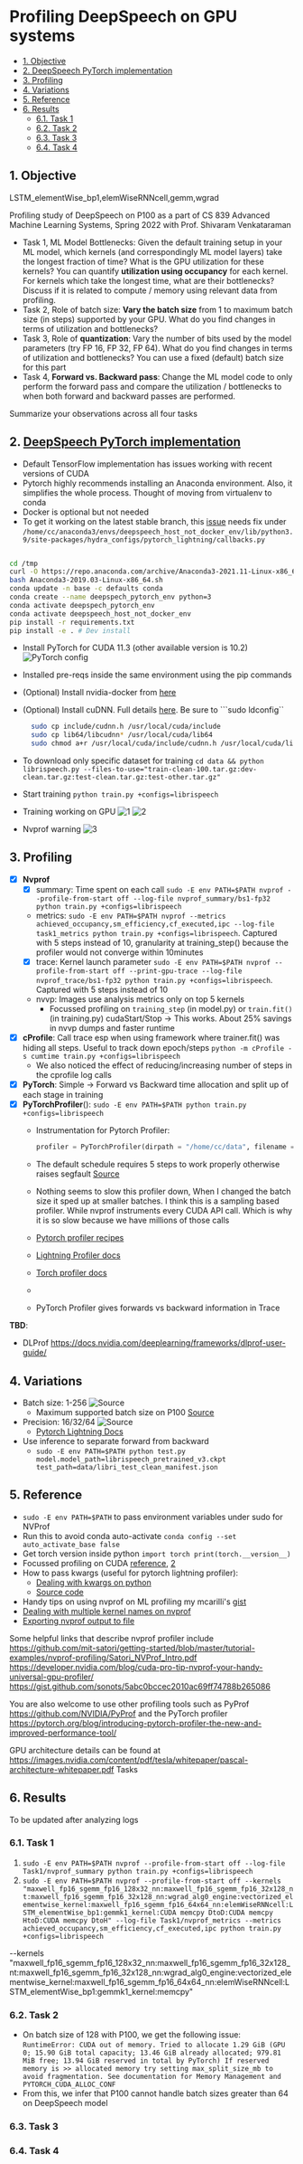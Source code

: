 # Profiling DeepSpeech on GPU systems 

- [1. Objective](#1-objective)
- [2. DeepSpeech PyTorch implementation](#2-deepspeech-pytorch-implementation)
- [3. Profiling](#3-profiling)
- [4. Variations](#4-variations)
- [5. Reference](#5-reference)
- [6. Results](#6-results)
  - [6.1. Task 1](#61-task-1)
  - [6.2. Task 2](#62-task-2)
  - [6.3. Task 3](#63-task-3)
  - [6.4. Task 4](#64-task-4)

## 1. Objective

LSTM_elementWise_bp1,elemWiseRNNcell,gemm,wgrad

Profiling study of DeepSpeech on P100 as a part of CS 839 Advanced Machine Learning Systems, Spring 2022 with Prof. Shivaram Venkataraman

- Task 1, ML Model Bottlenecks: Given the default training setup in your ML model, which kernels (and correspondingly ML model layers) take the longest fraction of time? What is the GPU utilization for these kernels? You can quantify **utilization using occupancy** for each kernel.  For kernels which take the longest time, what are their bottlenecks? Discuss if it is related to compute / memory using relevant data from profiling.
- Task 2, Role of batch size: **Vary the batch size** from 1 to maximum batch size (in steps) supported by your GPU. What do you find changes in terms of utilization and bottlenecks?
- Task 3, Role of **quantization**: Vary the number of bits used by the model parameters (try FP 16, FP 32, FP 64). What do you find changes in terms of utilization and bottlenecks? You can use a fixed (default) batch size for this part
- Task 4, **Forward vs. Backward pass**: Change the ML model code to only perform the forward pass and compare the utilization / bottlenecks to when both forward and backward passes are performed.

Summarize your observations across all four tasks

## 2. [DeepSpeech PyTorch implementation](https://github.com/SeanNaren/deepspeech.pytorch)

- Default TensorFlow implementation has issues working with recent versions of CUDA
- Pytorch highly recommends installing an Anaconda environment. Also, it simplifies the whole process. Thought of moving from virtualenv to conda
- Docker is optional but not needed
- To get it working on the latest stable branch, this [issue](https://github.com/SeanNaren/deepspeech.pytorch/issues/670) needs fix under ```/home/cc/anaconda3/envs/deepspeech_host_not_docker_env/lib/python3.9/site-packages/hydra_configs/pytorch_lightning/callbacks.py```

```bash

cd /tmp
curl -O https://repo.anaconda.com/archive/Anaconda3-2021.11-Linux-x86_64.sh
bash Anaconda3-2019.03-Linux-x86_64.sh
conda update -n base -c defaults conda
conda create --name deepspech_pytorch_env python=3
conda activate deepspech_pytorch_env
conda activate deepspeech_host_not_docker_env
pip install -r requirements.txt
pip install -e . # Dev install
```

- Install PyTorch for CUDA 11.3 (other available version is 10.2) ![PyTorch config](images/2022-02-18-06-15-44.png)
- Installed pre-reqs inside the same environment using the pip commands
- (Optional) Install nvidia-docker from [here](https://docs.nvidia.com/datacenter/cloud-native/container-toolkit/install-guide.html#docker)
- (Optional) Install cuDNN. Full details [here](https://tikoehle.github.io/pytorch_conda_jupyterhub/nvidia_cuDNN.html). Be sure to ```sudo ldconfig``

  ```bash
    sudo cp include/cudnn.h /usr/local/cuda/include
    sudo cp lib64/libcudnn* /usr/local/cuda/lib64
    sudo chmod a+r /usr/local/cuda/include/cudnn.h /usr/local/cuda/lib64/libcudnn*
  ```

- To download only specific dataset for training ```cd data && python librispeech.py --files-to-use="train-clean-100.tar.gz:dev-clean.tar.gz:test-clean.tar.gz:test-other.tar.gz"```
- Start training ```python train.py +configs=librispeech```
- Training working on GPU ![1](images/Screenshot%20from%202022-02-18%2014-01-48.png) ![2](images/Screenshot%20from%202022-02-18%2014-03-30.png)
- Nvprof warning ![3](images/Screenshot%20from%202022-02-18%2014-12-23.png)

## 3. Profiling

- [x] **Nvprof**
  - [x] summary: Time spent on each call ```sudo -E env PATH=$PATH nvprof --profile-from-start off --log-file nvprof_summary/bs1-fp32 python train.py +configs=librispeech```
  - metrics: ```sudo -E env PATH=$PATH nvprof --metrics achieved_occupancy,sm_efficiency,cf_executed,ipc --log-file task1_metrics python train.py +configs=librispeech```. Captured with 5 steps instead of 10, granularity at training_step() because the profiler would not converge within 10minutes
  - [x] trace: Kernel launch parameter ```sudo -E env PATH=$PATH nvprof --profile-from-start off --print-gpu-trace --log-file nvprof_trace/bs1-fp32 python train.py +configs=librispeech```. Captured with 5 steps instead of 10
  - nvvp: Images use analysis metrics only on top 5 kernels
    - Focussed profiling on ```training_step``` (in model.py) or ```train.fit()``` (in training.py) cudaStart/Stop -> This works. About 25% savings in nvvp dumps and faster runtime
- [x] **cProfile**: Call trace esp when using framework where trainer.fit() was hiding all steps. Useful to track down epoch/steps ```python -m cProfile -s cumtime train.py +configs=librispeech```
  - We also noticed the effect of reducing/increasing number of steps in the cprofile log calls
- [x] **PyTorch**: Simple -> Forward vs Backward time allocation and split up of each stage in training
- [x] **PyTorchProfiler**(): ```sudo -E env PATH=$PATH python train.py +configs=librispeech```
  - Instrumentation for Pytorch Profiler:

    ```python
    profiler = PyTorchProfiler(dirpath = "/home/cc/data", filename = "./bs-16", export_to_chrome = True, {"profile_memory":True})
    ```
  - The default schedule requires 5 steps to work properly otherwise raises segfault [Source](https://github.com/PyTorchLightning/pytorch-lightning/blob/e15a66412cc220fa241ec7cbb64b339a2f124761/pytorch_lightning/profiler/pytorch.py#L417)
  - Nothing seems to slow this profiler down, When I changed the batch size it sped up at smaller batches. I think this is a sampling based profiler. While nvprof instruments every CUDA API call. Which is why it is so slow because we have millions of those calls
  - [Pytorch profiler recipes](https://pytorch.org/tutorials/recipes/recipes/profiler_recipe.html)
  - [Lightning Profiler docs](https://pytorch-lightning.readthedocs.io/en/stable/advanced/profiler.html)
  - [Torch profiler docs](https://pytorch.org/docs/stable/profiler.html)
  - 
  - PyTorch Profiler gives forwards vs backward information in Trace

**TBD**:

- DLProf https://docs.nvidia.com/deeplearning/frameworks/dlprof-user-guide/

## 4. Variations

- Batch size: 1-256 ![Source](images/bs.jpg)
  - Maximum supported batch size on P100 [Source](images/maxbs.png)
- Precision: 16/32/64 ![Source](images/precision.jpg)
  - [Pytorch Lightning Docs](https://pytorch-lightning.readthedocs.io/en/latest/advanced/mixed_precision.html)
- Use inference to separate forward from backward
  - ```sudo -E env PATH=$PATH python test.py model.model_path=librispeech_pretrained_v3.ckpt test_path=data/libri_test_clean_manifest.json```

## 5. Reference

- ```sudo -E env PATH=$PATH``` to pass environment variables under sudo for NVProf
- Run this to avoid conda auto-activate ```conda config --set auto_activate_base false```
- Get torch version inside python ```import torch print(torch.__version__)```
- Focussed profiling on CUDA [reference](https://dev-discuss.pytorch.org/t/using-nsight-systems-to-profile-gpu-workload/59), [2](https://gist.github.com/mcarilli/213a4e698e4a0ae2234ddee56f4f3f95)
- How to pass kwargs (useful for pytorch lightning profiler):
  - [Dealing with kwargs on python](https://www.digitalocean.com/community/tutorials/how-to-use-args-and-kwargs-in-python-3)
  - [Source code](https://github.com/PyTorchLightning/pytorch-lightning/blob/master/pytorch_lightning/profiler/pytorch.py#L330)
- Handy tips on using nvprof on ML profiling my mcarilli's [gist](https://gist.github.com/mcarilli/213a4e698e4a0ae2234ddee56f4f3f95)
- [Dealing with multiple kernel names on nvprof](https://forums.developer.nvidia.com/t/nvprof-to-profile-multiple-kernel-names/72289)
- [Exporting nvprof output to file](https://forums.developer.nvidia.com/t/nvprof-export-to-txt/168955/8)

Some helpful links that describe nvprof profiler include
https://github.com/mit-satori/getting-started/blob/master/tutorial-examples/nvprof-profiling/Satori_NVProf_Intro.pdf 
https://developer.nvidia.com/blog/cuda-pro-tip-nvprof-your-handy-universal-gpu-profiler/
https://gist.github.com/sonots/5abc0bccec2010ac69ff74788b265086

You are also welcome to use other profiling tools such as PyProf https://github.com/NVIDIA/PyProf and the PyTorch profiler https://pytorch.org/blog/introducing-pytorch-profiler-the-new-and-improved-performance-tool/

GPU architecture details can be found at
https://images.nvidia.com/content/pdf/tesla/whitepaper/pascal-architecture-whitepaper.pdf
Tasks

## 6. Results

To be updated after analyzing logs

### 6.1. Task 1

1. ```sudo -E env PATH=$PATH nvprof --profile-from-start off --log-file Task1/nvprof_summary python train.py +configs=librispeech```
2. ```sudo -E env PATH=$PATH nvprof --profile-from-start off --kernels "maxwell_fp16_sgemm_fp16_128x32_nn:maxwell_fp16_sgemm_fp16_32x128_nt:maxwell_fp16_sgemm_fp16_32x128_nn:wgrad_alg0_engine:vectorized_elementwise_kernel:maxwell_fp16_sgemm_fp16_64x64_nn:elemWiseRNNcell:LSTM_elementWise_bp1:gemmk1_kernel:CUDA memcpy DtoD:CUDA memcpy HtoD:CUDA memcpy DtoH" --log-file Task1/nvprof_metrics --metrics achieved_occupancy,sm_efficiency,cf_executed,ipc python train.py +configs=librispeech```

--kernels "maxwell_fp16_sgemm_fp16_128x32_nn:maxwell_fp16_sgemm_fp16_32x128_nt:maxwell_fp16_sgemm_fp16_32x128_nn:wgrad_alg0_engine:vectorized_elementwise_kernel:maxwell_fp16_sgemm_fp16_64x64_nn:elemWiseRNNcell:LSTM_elementWise_bp1:gemmk1_kernel:memcpy"

### 6.2. Task 2

- On batch size of 128 with P100, we get the following issue: ```RuntimeError: CUDA out of memory. Tried to allocate 1.29 GiB (GPU 0; 15.90 GiB total capacity; 13.46 GiB already allocated; 979.81 MiB free; 13.94 GiB reserved in total by PyTorch) If reserved memory is >> allocated memory try setting max_split_size_mb to avoid fragmentation. See documentation for Memory Management and PYTORCH_CUDA_ALLOC_CONF```
- From this, we infer that P100 cannot handle batch sizes greater than 64 on DeepSpeech model

### 6.3. Task 3

### 6.4. Task 4